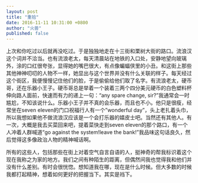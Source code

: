 ```yaml
---
layout: post
title: "重拾"
date: 2016-11-11 10:31:00 +0800
author: "火兽"
published: false
---
```


上次和你吃过以后就再没吃过。于是独独地走在十三街和栗树大街的路口。流浪汉这个词并不洽当。也有流浪老太，每天清晨站在地铁的入口处，安静地望向玻璃外，涂的口红很夸张，显得她的嘴巴很大，有点像蝙蝠侠里的小丑。和这街上那些其他神神叨叨的人物不一样，她显出与这个世界并没有什么关联的样子。每天经过这个街区，我便慢慢记住他们的脸，于是偷偷给他们取了名字。有流浪老太，硬币哥，还在乐器小王子。硬币哥总是举着一个装着三两个四分美元硬币的白色塑料杯伸向路人面前，快速而有力的递上一句：“any spare change, sir?”我通常会一时尴尬，不知该说什么。乐器小王子并不真的会乐器，而且也不小。他只是很瘦，经常坐在seven eleven的门口祝福行人有一个”wonderful day”，头上老扎着头巾，所以我想如果他不做流浪汉应该是一个会打乐器的嬉皮士吧。当然还有其他人。有一次，大概是我去买菜回来吧，提着菜快走到seven eleven的那个路口，有一个人冲着人群喊道“go against the system!leave the bank!”我品味这句话良久，然后觉得这多像政治人物的精神喊话啊。

所有的这些人，包括那些在街上对着空气自言自语的人，挺神奇的帮我标识着这个现在我称之为家的地方。我们之间有种陌生的距离，但偶然间我也觉得我和他们并没有什么差别。有时会很恍惚。想知道我在哪，现在是什么时候。但大多数的时候我都打起精神，想着如何更好的把握当下。其实是裆下。
